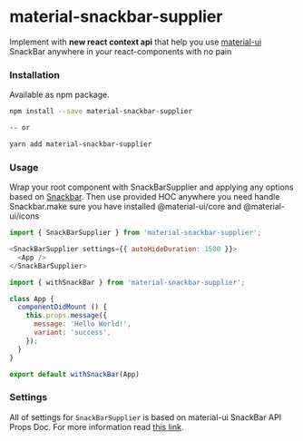 # material-snackbar-supplier

Implement with **new react context api** that help you use [material-ui](https://material-ui.com//) SnackBar anywhere in your react-components with no pain

### Installation
Available as npm package.
```bash
npm install --save material-snackbar-supplier

-- or

yarn add material-snackbar-supplier

```

### Usage
Wrap your root component with SnackBarSupplier and applying any options based on [Snackbar](https://material-ui.com/api/snackbar/).
Then use provided HOC anywhere you need handle Snackbar.make sure you have installed @material-ui/core and @material-ui/icons

```js
import { SnackBarSupplier } from 'material-snackbar-supplier';

<SnackBarSupplier settings={{ autoHideDuration: 1500 }}>
  <App />
</SnackBarSupplier>
```


```js
import { withSnackBar } from 'material-snackbar-supplier';

class App {
  componentDidMount () {
    this.props.message({
      message: 'Hello World!',
      variant: 'success',
    });
  }
}

export default withSnackBar(App)
```

### Settings
All of settings for `SnackBarSupplier` is based on material-ui SnackBar API Props Doc. For more information read [this link](https://material-ui.com/api/snackbar).

